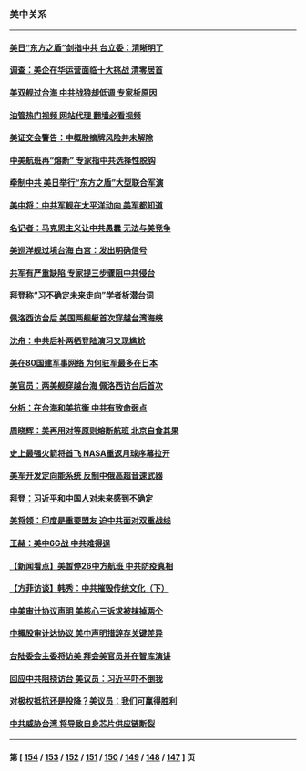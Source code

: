### 美中关系
---
#### [美日“东方之盾”剑指中共 台立委：清晰明了](../../pages/nf1412576/n13813088.md?08300445) 
#### [调查：美企在华运营面临十大挑战 清零居首](../../pages/nf1412576/n13813244.md?08300445) 
#### [美双舰过台海 中共战狼却低调 专家析原因](../../pages/nf1412576/n13813189.md?08300445) 
#### [油管热门视频 网站代理 翻墙必看视频](http://209.222.30.114:81/youtube.html?08300445)
#### [美证交会警告：中概股摘牌风险并未解除](../../pages/nf1412576/n13812841.md?08300445) 
#### [中美航班再“熔断” 专家指中共选择性脱钩](../../pages/nf1412576/n13812797.md?08300445) 
#### [牵制中共 美日举行“东方之盾”大型联合军演](../../pages/nf1412576/n13812336.md?08300445) 
#### [美中将：中共军舰在太平洋动向 美军都知道](../../pages/nf1412576/n13811675.md?08300445) 
#### [名记者：马克思主义让中共愚蠢 无法与美竞争](../../pages/nf1412576/n13811005.md?08300445) 
#### [美巡洋舰过境台海 白宫：发出明确信号](../../pages/nf1412576/n13812312.md?08300445) 
#### [共军有严重缺陷 专家提三步骤阻中共侵台](../../pages/nf1412576/n13811064.md?08300445) 
#### [拜登称“习不确定未来走向”学者析潜台词](../../pages/nf1412576/n13812117.md?08300445) 
#### [佩洛西访台后 美国两舰艇首次穿越台湾海峡](../../pages/nf1412576/n13812095.md?08300445) 
#### [沈舟：中共后补两栖登陆演习又现尴尬](../../pages/nf1412576/n13811917.md?08300445) 
#### [美在80国建军事网络 为何驻军最多在日本](../../pages/nf1412576/n13807397.md?08300445) 
#### [美官员：两美舰穿越台海 佩洛西访台后首次](../../pages/nf1412576/n13812003.md?08300445) 
#### [分析：在台海和美抗衡 中共有致命弱点](../../pages/nf1412576/n13807798.md?08300445) 
#### [周晓辉：美再用对等原则熔断航班 北京自食其果](../../pages/nf1412576/n13811637.md?08300445) 
#### [史上最强火箭将首飞 NASA重返月球序幕拉开](../../pages/nf1412576/n13811587.md?08300445) 
#### [美军开发定向能系统 反制中俄高超音速武器](../../pages/nf1412576/n13811549.md?08300445) 
#### [拜登：习近平和中国人对未来感到不确定](../../pages/nf1412576/n13811569.md?08300445) 
#### [美将领：印度是重要盟友 迫中共面对双重战线](../../pages/nf1412576/n13811405.md?08300445) 
#### [王赫：美中6G战 中共难得逞](../../pages/nf1412576/n13811350.md?08300445) 
#### [【新闻看点】美暂停26中方航班 中共防疫真相](../../pages/nf1412576/n13811010.md?08300445) 
#### [【方菲访谈】韩秀：中共摧毁传统文化（下）](../../pages/nf1412576/n13810993.md?08300445) 
#### [中美审计协议声明 美核心三诉求被抹掉两个](../../pages/nf1412576/n13810979.md?08300445) 
#### [中概股审计达协议 美中声明措辞存关键差异](../../pages/nf1412576/n13810973.md?08300445) 
#### [台陆委会主委将访美 拜会美官员并在智库演讲](../../pages/nf1412576/n13810778.md?08300445) 
#### [回应中共阻挠访台 美议员：习近平吓不倒我](../../pages/nf1412576/n13810941.md?08300445) 
#### [对极权抵抗还是投降？美议员：我们可赢得胜利](../../pages/nf1412576/n13810869.md?08300445) 
#### [中共威胁台湾 将导致自身芯片供应链断裂](../../pages/nf1412576/n13810928.md?08300445) 

---
#### 第 [ [154](./154.md?08300445) / [153](./153.md?08300445) / [152](./152.md?08300445) / [151](./151.md?08300445) / [150](./150.md?08300445) / [149](./149.md?08300445) / [148](./148.md?08300445) / [147](./147.md?08300445) ] 页
